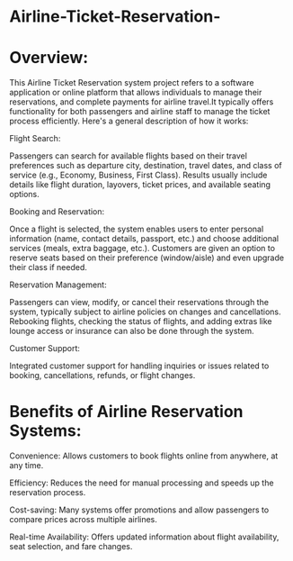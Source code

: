 # Airline-Ticket-Reservation-


# Overview:

This Airline Ticket Reservation system project refers to a software application or online platform that allows individuals to manage their reservations, and complete payments for airline travel.It typically offers functionality for both passengers and airline staff to manage the ticket process efficiently. Here's a general description of how it works:

Flight Search:

Passengers can search for available flights based on their travel preferences such as departure city, destination, travel dates, and class of service (e.g., Economy, Business, First Class).
Results usually include details like flight duration, layovers, ticket prices, and available seating options.


Booking and Reservation:

Once a flight is selected, the system enables users to enter personal information (name, contact details, passport, etc.) and choose additional services (meals, extra baggage, etc.).
Customers are given an option to reserve seats based on their preference (window/aisle) and even upgrade their class if needed.

Reservation Management:

Passengers can view, modify, or cancel their reservations through the system, typically subject to airline policies on changes and cancellations.
Rebooking flights, checking the status of flights, and adding extras like lounge access or insurance can also be done through the system.


Customer Support:

Integrated customer support for handling inquiries or issues related to booking, cancellations, refunds, or flight changes.






# Benefits of Airline Reservation Systems:

Convenience: Allows customers to book flights online from anywhere, at any time.

Efficiency: Reduces the need for manual processing and speeds up the reservation process.

Cost-saving: Many systems offer promotions and allow passengers to compare prices across multiple airlines.

Real-time Availability: Offers updated information about flight availability, seat selection, and fare changes.
